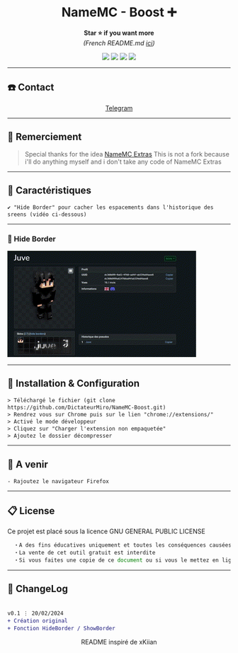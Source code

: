 <h1 align='center'>NameMC - Boost ➕</h1>

<p align='center'>
  <b>Star ⭐ if you want more</b><br>
<i>(French README.md <a href="#">ici</a>)</i>
</p>

<p align="center">
  <img src="https://img.shields.io/github/languages/top/DictateurMiro/NameMC-Boost?color=blue&style=flat">
  <img src="https://img.shields.io/github/last-commit/DictateurMiro/NameMC-Boost?color=blue&style=flat">
  <img src="https://img.shields.io/github/stars/DictateurMiro/NameMC-Boost?color=blue&style=flat&label=Stars">
  <img src="https://img.shields.io/github/forks/DictateurMiro/NameMC-Boost?color=blue&style=flat&label=Forks">
</p>

---

## ☎️ Contact

<p align='center'>
<a href="https://t.me/empereurmiro">Telegram</a> 
</p>

---

## 🙏 Remerciement

> Special thanks for the idea <a href="https://github.com/NameMC-Extras/NameMC-Extras">NameMC Extras</a>
> This is not a fork because i'll do anything myself and i don't take any code of NameMC Extras

---

## 🌙 Caractéristiques
```sh-session
✔ "Hide Border" pour cacher les espacements dans l'historique des sreens (vidéo ci-dessous)
```
---

### 🎥 Hide Border
<img src="https://raw.githubusercontent.com/DictateurMiro/NameMC-Boost/Chrome/demo/skinart_viewer.gif">

---

## 🚀 Installation & Configuration

```sh-session
> Téléchargé le fichier (git clone https://github.com/DictateurMiro/NameMC-Boost.git)
> Rendrez vous sur Chrome puis sur le lien "chrome://extensions/"
> Activé le mode développeur
> Cliquez sur "Charger l'extension non empaquetée"
> Ajoutez le dossier décompresser
```

---

## 🎉 A venir

```sh-session
- Rajoutez le navigateur Firefox
```

---

## 📋 License

Ce projet est placé sous la licence GNU GENERAL PUBLIC LICENSE
```js
  ・A des fins éducatives uniquement et toutes les conséquences causées par vos actions sont de votre responsabilité.
  ・La vente de cet outil gratuit est interdite
  ・Si vous faites une copie de ce document ou si vous le mettez en ligne, il doit s'agir d'un logiciel libre et les crédits doivent renvoyer à ce repo
```

---

## 💭 ChangeLog

```diff

v0.1 ⋮ 20/02/2024
+ Création original
+ Fonction HideBorder / ShowBorder 
```

<p align="center">
  README inspiré de xKiian
</p>

